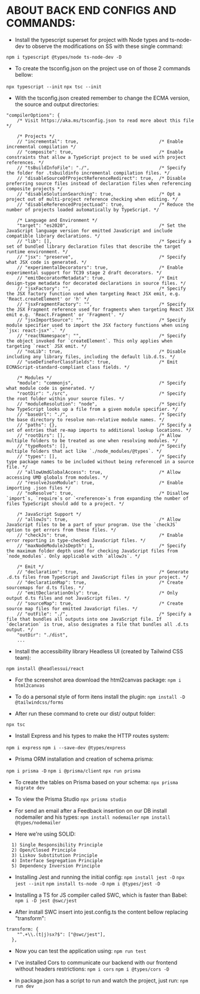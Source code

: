 # ABOUT BACK END CONFIGS AND COMMANDS:

* Install the typescript superset for project with Node types and ts-node-dev to observe the modifications on SS with these single command:

`npm i typescript @types/node ts-node-dev -D`

* To create the tsconfig.json on the project use on of those 2 commands bellow:

``npx typescript --init``
``npx tsc --init``

* With the tsconfig.json created remember to change the ECMA version, the source and output directories:

```
"compilerOptions": {
    /* Visit https://aka.ms/tsconfig.json to read more about this file */

    /* Projects */
    // "incremental": true,                              /* Enable incremental compilation */
    // "composite": true,                                /* Enable constraints that allow a TypeScript project to be used with project references. */
    // "tsBuildInfoFile": "./",                          /* Specify the folder for .tsbuildinfo incremental compilation files. */
    // "disableSourceOfProjectReferenceRedirect": true,  /* Disable preferring source files instead of declaration files when referencing composite projects */
    // "disableSolutionSearching": true,                 /* Opt a project out of multi-project reference checking when editing. */
    // "disableReferencedProjectLoad": true,             /* Reduce the number of projects loaded automatically by TypeScript. */

    /* Language and Environment */
    "target": "es2020",                                  /* Set the JavaScript language version for emitted JavaScript and include compatible library declarations. */
    // "lib": [],                                        /* Specify a set of bundled library declaration files that describe the target runtime environment. */
    // "jsx": "preserve",                                /* Specify what JSX code is generated. */
    // "experimentalDecorators": true,                   /* Enable experimental support for TC39 stage 2 draft decorators. */
    // "emitDecoratorMetadata": true,                    /* Emit design-type metadata for decorated declarations in source files. */
    // "jsxFactory": "",                                 /* Specify the JSX factory function used when targeting React JSX emit, e.g. 'React.createElement' or 'h' */
    // "jsxFragmentFactory": "",                         /* Specify the JSX Fragment reference used for fragments when targeting React JSX emit e.g. 'React.Fragment' or 'Fragment'. */
    // "jsxImportSource": "",                            /* Specify module specifier used to import the JSX factory functions when using `jsx: react-jsx*`.` */
    // "reactNamespace": "",                             /* Specify the object invoked for `createElement`. This only applies when targeting `react` JSX emit. */
    // "noLib": true,                                    /* Disable including any library files, including the default lib.d.ts. */
    // "useDefineForClassFields": true,                  /* Emit ECMAScript-standard-compliant class fields. */

    /* Modules */
    "module": "commonjs",                                /* Specify what module code is generated. */
    "rootDir": "./src",                                  /* Specify the root folder within your source files. */
    // "moduleResolution": "node",                       /* Specify how TypeScript looks up a file from a given module specifier. */
    // "baseUrl": "./",                                  /* Specify the base directory to resolve non-relative module names. */
    // "paths": {},                                      /* Specify a set of entries that re-map imports to additional lookup locations. */
    // "rootDirs": [],                                   /* Allow multiple folders to be treated as one when resolving modules. */
    // "typeRoots": [],                                  /* Specify multiple folders that act like `./node_modules/@types`. */
    // "types": [],                                      /* Specify type package names to be included without being referenced in a source file. */
    // "allowUmdGlobalAccess": true,                     /* Allow accessing UMD globals from modules. */
    // "resolveJsonModule": true,                        /* Enable importing .json files */
    // "noResolve": true,                                /* Disallow `import`s, `require`s or `<reference>`s from expanding the number of files TypeScript should add to a project. */

    /* JavaScript Support */
    // "allowJs": true,                                  /* Allow JavaScript files to be a part of your program. Use the `checkJS` option to get errors from these files. */
    // "checkJs": true,                                  /* Enable error reporting in type-checked JavaScript files. */
    // "maxNodeModuleJsDepth": 1,                        /* Specify the maximum folder depth used for checking JavaScript files from `node_modules`. Only applicable with `allowJs`. */

    /* Emit */
    // "declaration": true,                              /* Generate .d.ts files from TypeScript and JavaScript files in your project. */
    // "declarationMap": true,                           /* Create sourcemaps for d.ts files. */
    // "emitDeclarationOnly": true,                      /* Only output d.ts files and not JavaScript files. */
    // "sourceMap": true,                                /* Create source map files for emitted JavaScript files. */
    // "outFile": "./",                                  /* Specify a file that bundles all outputs into one JavaScript file. If `declaration` is true, also designates a file that bundles all .d.ts output. */
    "outDir": "./dist",  
    ...
```

* Install the accessibility library Headless UI (created by Tailwind CSS team):

`npm install @headlessui/react`

* For the screenshot area download the html2canvas package:
`npm i html2canvas`

* To do a personal style of form itens install the plugin:
`npm install -D @tailwindcss/forms`

* After run these command to crete our dist/ output folder:

`npx tsc`

* Install Express and his types to make the HTTP routes system:

`npm i express`
`npm i --save-dev @types/express`

* Prisma ORM installation and creation of schema.prisma:

`npm i prisma -D`
`npm i @prisma/client`
`npx run prisma`

* To create the tables on Prisma based on your schema:
`npx prisma migrate dev`

* To view the Prisma Studio
`npx prisma studio`

* For send an email after a Feedback insertion on our DB install nodemailer and his types:
`npm install nodemailer`
`npm install @types/nodemailer`

* Here we're using SOLID:
```
  1) Single Responsibility Principle
  2) Open/Closed Principle
  3) Liskov Substitution Principle
  4) Interface Segregation Principle
  5) Dependency Inversion Principle
```
* Installing Jest and running the initial config:
`npm install jest -D`
`npx jest --init`
`npm install ts-node -D`
`npm i @types/jest -D`

* Installing a TS for JS compiler called SWC, which is faster than Babel:
`npm i -D jest @swc/jest`

* After install SWC insert into jest.config.ts the content bellow replacing "transform":
```
transform: {
    "^.+\\.(t|j)sx?$": ["@swc/jest"],
  },
```

* Now you can test the application using:
`npm run test`

* I've installed Cors to communicate our backend with our frontend without headers restrictions:
`npm i cors`
`npm i @types/cors -D`

*  In package.json has a script to run and watch the project, just run:
`npm run dev`